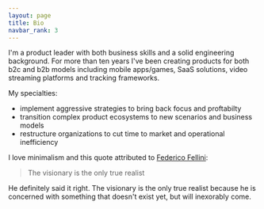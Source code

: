 ```yaml
---
layout: page
title: Bio
navbar_rank: 3
---
```

I'm a product leader with both business skills and a solid engineering background. For more than ten years I've been creating products for both b2c and b2b models including mobile apps/games, SaaS solutions, video streaming platforms and tracking frameworks.

My specialties:
- implement aggressive strategies to bring back focus and proftabilty
- transition complex product ecosystems to new scenarios and business models
- restructure organizations to cut time to market and operational inefficiency

I love minimalism and this quote attributed to [Federico Fellini](https://en.wikipedia.org/wiki/Federico_Fellini):

> The visionary is the only true realist

He definitely said it right. The visionary is the only true realist because he is concerned with something that doesn't exist yet, but will inexorably come.
